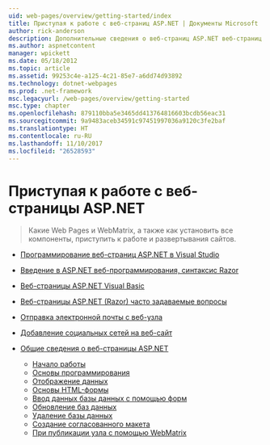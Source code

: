 ```yaml
---
uid: web-pages/overview/getting-started/index
title: Приступая к работе с веб-страниц ASP.NET | Документы Microsoft
author: rick-anderson
description: Дополнительные сведения о веб-страниц ASP.NET веб-страниц ASP.NET и новый синтаксис Razor обеспечивают быстрый, понятный и простой способ объединения серверного кода с HTML-t...
ms.author: aspnetcontent
manager: wpickett
ms.date: 05/18/2012
ms.topic: article
ms.assetid: 99253c4e-a125-4c21-85e7-a6dd74d93892
ms.technology: dotnet-webpages
ms.prod: .net-framework
msc.legacyurl: /web-pages/overview/getting-started
msc.type: chapter
ms.openlocfilehash: 879110bba5e3465dd413764816603bcdb56eac31
ms.sourcegitcommit: 9a9483aceb34591c97451997036a9120c3fe2baf
ms.translationtype: HT
ms.contentlocale: ru-RU
ms.lasthandoff: 11/10/2017
ms.locfileid: "26528593"
---
```

<a name="getting-started-with-aspnet-web-pages"></a>Приступая к работе с веб-страницы ASP.NET
====================
> Какие Web Pages и WebMatrix, а также как установить все компоненты, приступить к работе и развертывания сайтов.


- [Программирование веб-страниц ASP.NET в Visual Studio](program-asp-net-web-pages-in-visual-studio.md)
- [Введение в ASP.NET веб-программирования, синтаксис Razor](introducing-razor-syntax-c.md)
- [Веб-страницы ASP.NET Visual Basic](introducing-razor-syntax-vb.md)
- [Веб-страницы ASP.NET (Razor) часто задаваемые вопросы](aspnet-web-pages-razor-faq.md)
- [Отправка электронной почты с веб-узла](11-adding-email-to-your-web-site.md)
- [Добавление социальных сетей на веб-сайт](13-adding-social-networking-to-your-web-site.md)
- [Общие сведения о веб-страницы ASP.NET](introducing-aspnet-web-pages-2/index.md)

    - [Начало работы](introducing-aspnet-web-pages-2/getting-started.md)
    - [Основы программирования](introducing-aspnet-web-pages-2/intro-to-web-pages-programming.md)
    - [Отображение данных](introducing-aspnet-web-pages-2/displaying-data.md)
    - [Основы HTML-формы](introducing-aspnet-web-pages-2/form-basics.md)
    - [Ввод данных базы данных с помощью форм](introducing-aspnet-web-pages-2/entering-data.md)
    - [Обновление баз данных](introducing-aspnet-web-pages-2/updating-data.md)
    - [Удаление базы данных](introducing-aspnet-web-pages-2/deleting-data.md)
    - [Создание согласованного макета](introducing-aspnet-web-pages-2/layouts.md)
    - [При публикации узла с помощью WebMatrix](introducing-aspnet-web-pages-2/publishing.md)
